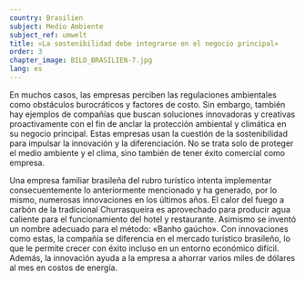 ```yaml
---
country: Brasilien
subject: Medio Ambiente
subject_ref: umwelt
title: «La sostenibilidad debe integrarse en el negocio principal»
order: 3
chapter_image: BILD_BRASILIEN-7.jpg
lang: es
---
```

<div class="content" markdown="1">
En muchos casos, las empresas perciben las regulaciones ambientales como obstáculos burocráticos y factores de costo. Sin embargo, también hay ejemplos de compañías que buscan soluciones innovadoras y creativas proactivamente con el fin de anclar la protección ambiental y climática en su negocio principal. Estas empresas usan la cuestión de la sostenibilidad para impulsar la innovación y la diferenciación. No se trata solo de proteger el medio ambiente y el clima, sino también de tener éxito comercial como empresa.

Una empresa familiar brasileña del rubro turístico intenta implementar consecuentemente lo anteriormente mencionado y ha generado, por lo mismo, numerosas innovaciones en los últimos años. El calor del fuego a carbón de la tradicional Churrasqueira es aprovechado para producir agua caliente para el funcionamiento del hotel y restaurante. Asimismo se inventó un nombre adecuado para el método: «Banho gaúcho». Con innovaciones como estas, la compañía se diferencia en el mercado turístico brasileño, lo que le permite crecer con éxito incluso en un entorno económico difícil. Además, la innovación ayuda a la empresa a ahorrar varios miles de dólares al mes en costos de energía. 
</div>
